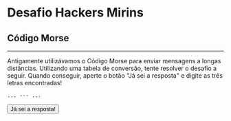 # Desafio Hackers Mirins

## Código Morse
----

Antigamente utilizávamos o Código Morse para enviar mensagens a longas distâncias. 
Utilizando uma tabela de conversão, tente resolver o desafio a seguir.
Quando conseguir, aperte o botão "Já sei a resposta" e digite as três letras encontradas!

    ... --- ...

<button onclick='
  var resposta = prompt("Qual é o número?");
  if (resposta == "SOS") {
    alert("Parabéns! Vamos para o próximo desafio!");
    window.location.href="Código_Morse";
  } else {
    alert("Resposta errada. Tente novamente.");
  }
'>Já sei a resposta!</button>
